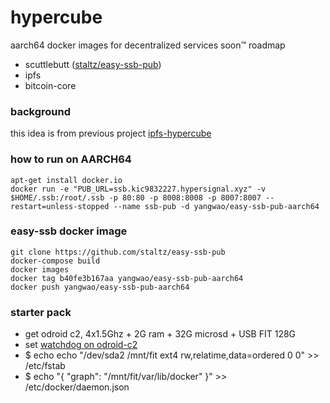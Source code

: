 # hypercube
aarch64 docker images for decentralized services soon™
roadmap
 * scuttlebutt ([staltz/easy-ssb-pub](https://github.com/staltz/easy-ssb-pub))
 * ipfs
 * bitcoin-core

### background
this idea is from previous project [ipfs-hypercube](https://github.com/yangwao/ipfs-hypercube/)

### how to run on AARCH64

```
apt-get install docker.io
docker run -e "PUB_URL=ssb.kic9832227.hypersignal.xyz" -v $HOME/.ssb:/root/.ssb -p 80:80 -p 8008:8008 -p 8007:8007 --restart=unless-stopped --name ssb-pub -d yangwao/easy-ssb-pub-aarch64
```

### easy-ssb docker image
```
git clone https://github.com/staltz/easy-ssb-pub
docker-compose build
docker images 
docker tag b40fe3b167aa yangwao/easy-ssb-pub-aarch64
docker push yangwao/easy-ssb-pub-aarch64
```

### starter pack

* get odroid c2, 4x1.5Ghz + 2G ram + 32G microsd + USB FIT 128G
* set [watchdog on odroid-c2](http://odroid.com/dokuwiki/doku.php?id=en:c2_watchdog_timer)
* $ echo echo "/dev/sda2 /mnt/fit ext4 rw,relatime,data=ordered 0 0" >> /etc/fstab
* $ echo "{ "graph": "/mnt/fit/var/lib/docker" }" >> /etc/docker/daemon.json 
